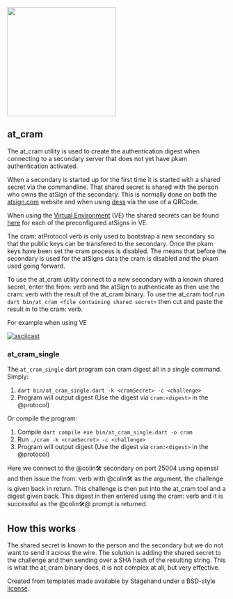 <img width=250px src="https://atsign.dev/assets/img/atPlatform_logo_gray.svg?sanitize=true">

## at_cram

The at_cram utility is used to create the authentication digest when connecting
to a secondary server that does not yet have pkam authentication activated.

When a secondary is started up for the first time it is started with a shared
secret via the commandline. That shared secret is shared with the person who
owns the atSign of the secondary. This is normally done on both the
[atsign.com](atsign.com) website and when using
[dess](https://github.com/atsign-foundation/dess) via the use of a QRCode.

When using the [Virtual Environment](https://github.com/atsign-foundation/at_virtual_environment) (VE) the 
shared secrets can be found [here](https://github.com/atsign-foundation/at_tools/tree/trunk/at_cram/cramkeys)
for each of the preconfigured atSigns in VE.

The cram: atProtocol verb is only used to bootstrap a new secondary so that the public keys can be transfered to the secondary. Once the pkam keys have been set the cram process is disabled. The means that before the secondary is used for the atSigns data the cram is disabled and the pkam used going forward.

To use the at_cram utility connect to a new secondary with a known shared secret, enter the from: verb
and the atSign to authenticate as then use the cram: verb with the result of the at_cram binary.
 To use the at_cram tool run `dart bin/at_cram <file containing shared secret>` then cut and paste the 
result in to the cram:<digest> verb.

For example when using VE

[![asciicast](https://asciinema.org/a/4YBCRUt4duFs9u4fAEfmMhhAS.svg)](https://asciinema.org/a/4YBCRUt4duFs9u4fAEfmMhhAS)

### at_cram_single
The `at_cram_single` dart program can cram digest all in a single command. Simply:
1. `dart bin/at_cram_single.dart -k <cramSecret> -c <challenge>`
2. Program will output digest (Use the digest via `cram:<digest>` in the @protocol)

Or compile the program:
1. Compile `dart compile exe bin/at_cram_single.dart -o cram`
2. Run `./cram -k <cramSecret> -c <challenge>`
3. Program will output digest (Use the digest via `cram:<digest>` in the @protocol)

Here we connect to the @colin🛠  secondary on port 25004 using openssl and then issue the from: verb with
@colin🛠 as the argument, the challenge is given back in return. This challenge is then put into the
at_cram tool and a digest given back. This digest in then entered using the cram: verb and it is successful 
as the @colin🛠@ prompt is returned.

## How this works

The shared secret is known to the person and the secondary but we do not want to send it across the wire.
The solution is adding the shared secret to the challenge and then sending over a SHA hash of the resulting string. This is what the at_cram binary does, it is not complex at all, but very effective.

Created from templates made available by Stagehand under a BSD-style
[license](https://github.com/dart-lang/stagehand/blob/master/LICENSE).
